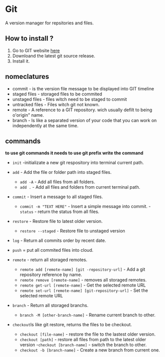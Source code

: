 # Git
A version manager for repsitories and files.

## How to install ?
1. Go to GIT website [here](https://git-scm.com/)
2. Downloand the latest git source release.
3. Install it.

## nomeclatures
- commit - is the version file message to be displayed into GIT timeline
- staged files - storaged files to be commited
- unstaged files - files witch need to be staged to commit
- untracked files - Files witch git not known.
- remote - A reference to a GIT repository. wich usually defilt to being o'origin" name.
- branch - Is like a separated version of your code that you can work on independently  at the same time.

## commands
__to use git commands it needs to use git prefix write the command__

- `init` -initializate a new git respository into terminal current path.
- `add` - Add the file or folder path into staged files.
    - `add -A` - Add all files from all folders.
    - `add .` - Add all files and folders from current terminal path.
- `commit` - Insert a message to all staged files.
    - `commit -m "TEXT HERE"` - Insert a simple message into commit.
-`status` - return the status from all files.
- `restore` - Restore file to latest older version.
    - `restore --staged` - Restore file to unstaged version
- `log` - Return all commits order by recent date.

- `push` = put all commited files into cloud.
- `remote` - return all storaged remotes.
    - `remote add [remote-name] [git -repository-url]` - Add a git repository reference by name.
    - `remote remove [remote-name]` - removes all storaged remotes.
    - `remote get-url [remote-name]` - Get the selected remote URL
     - `remote set-url [remote-name] [git-repository-url]` - Set the selected remote URL
- `branch` - Return all storaged branchs.
    - `branch -M [other-branch-name]` - Rename current branch to other.
- `checkout`Is like git restore, returns the files to be checkout.
    - `checkout [file-name]` - restore the file to the lastest older version.
    - `checkout [path]` - restore all files from path to the latest older version
    -`checkout [branch-name]` - switch the branch to other.
    - `checkout -b [branch-name]` - Create a new branch from current one.